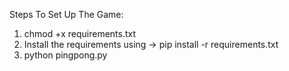 Steps To Set Up The Game:

1. chmod +x requirements.txt
2. Install the requirements using -> pip install -r requirements.txt
3. python pingpong.py